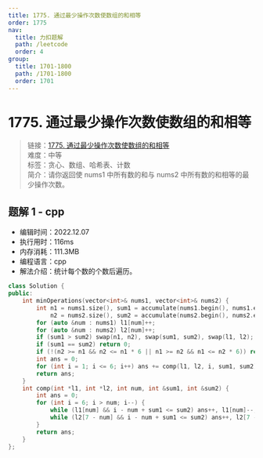 ```yaml
---
title: 1775. 通过最少操作次数使数组的和相等
order: 1775
nav:
  title: 力扣题解
  path: /leetcode
  order: 4
group:
  title: 1701-1800
  path: /1701-1800
  order: 1701
---
```


# 1775. 通过最少操作次数使数组的和相等
    
> 链接：[1775. 通过最少操作次数使数组的和相等](https://leetcode.cn/problems/equal-sum-arrays-with-minimum-number-of-operations/submissions/)  
> 难度：中等  
> 标签：贪心、数组、哈希表、计数  
> 简介：请你返回使 nums1 中所有数的和与 nums2 中所有数的和相等的最少操作次数。
      
## 题解 1 - cpp
- 编辑时间：2022.12.07
- 执行用时：116ms
- 内存消耗：111.3MB
- 编程语言：cpp
- 解法介绍：统计每个数的个数后遍历。
```cpp
class Solution {
public:
    int minOperations(vector<int>& nums1, vector<int>& nums2) {
        int n1 = nums1.size(), sum1 = accumulate(nums1.begin(), nums1.end(), 0), l1[7] = {0},
            n2 = nums2.size(), sum2 = accumulate(nums2.begin(), nums2.end(), 0), l2[7] = {0};
        for (auto &num : nums1) l1[num]++;
        for (auto &num : nums2) l2[num]++;
        if (sum1 > sum2) swap(n1, n2), swap(sum1, sum2), swap(l1, l2);
        if (sum1 == sum2) return 0;
        if (!(n2 >= n1 && n2 <= n1 * 6 || n1 >= n2 && n1 <= n2 * 6)) return -1;
        int ans = 0;
        for (int i = 1; i <= 6; i++) ans += comp(l1, l2, i, sum1, sum2);
        return ans;
    }
    int comp(int *l1, int *l2, int num, int &sum1, int &sum2) {
        int ans = 0;
        for (int i = 6; i > num; i--) {
            while (l1[num] && i - num + sum1 <= sum2) ans++, l1[num]--, sum1 += i - num;
            while (l2[7 - num] && i - num + sum1 <= sum2) ans++, l2[7 - num]--, sum2 -= i - num;
        }
        return ans;
    }
};
```

      
